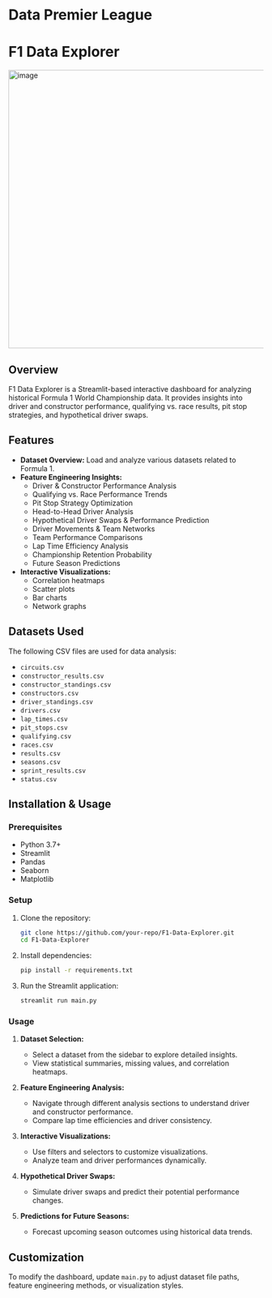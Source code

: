 # Data Premier League

# F1 Data Explorer
<img width="550" alt="image" src="https://github.com/user-attachments/assets/69001391-b737-4513-bb28-35a888811814" />

## Overview

F1 Data Explorer is a Streamlit-based interactive dashboard for analyzing historical Formula 1 World Championship data. It provides insights into driver and constructor performance, qualifying vs. race results, pit stop strategies, and hypothetical driver swaps.

## Features

- **Dataset Overview:** Load and analyze various datasets related to Formula 1.
- **Feature Engineering Insights:**
  - Driver & Constructor Performance Analysis
  - Qualifying vs. Race Performance Trends
  - Pit Stop Strategy Optimization
  - Head-to-Head Driver Analysis
  - Hypothetical Driver Swaps & Performance Prediction
  - Driver Movements & Team Networks
  - Team Performance Comparisons
  - Lap Time Efficiency Analysis
  - Championship Retention Probability
  - Future Season Predictions
- **Interactive Visualizations:**
  - Correlation heatmaps
  - Scatter plots
  - Bar charts
  - Network graphs

## Datasets Used

The following CSV files are used for data analysis:

- `circuits.csv`
- `constructor_results.csv`
- `constructor_standings.csv`
- `constructors.csv`
- `driver_standings.csv`
- `drivers.csv`
- `lap_times.csv`
- `pit_stops.csv`
- `qualifying.csv`
- `races.csv`
- `results.csv`
- `seasons.csv`
- `sprint_results.csv`
- `status.csv`

## Installation & Usage

### Prerequisites

- Python 3.7+
- Streamlit
- Pandas
- Seaborn
- Matplotlib

### Setup

1. Clone the repository:
   ```sh
   git clone https://github.com/your-repo/F1-Data-Explorer.git
   cd F1-Data-Explorer
   ```
2. Install dependencies:
   ```sh
   pip install -r requirements.txt
   ```
3. Run the Streamlit application:
   ```sh
   streamlit run main.py
   ```

### Usage

1. **Dataset Selection:**
   - Select a dataset from the sidebar to explore detailed insights.
   - View statistical summaries, missing values, and correlation heatmaps.

2. **Feature Engineering Analysis:**
   - Navigate through different analysis sections to understand driver and constructor performance.
   - Compare lap time efficiencies and driver consistency.
   
3. **Interactive Visualizations:**
   - Use filters and selectors to customize visualizations.
   - Analyze team and driver performances dynamically.

4. **Hypothetical Driver Swaps:**
   - Simulate driver swaps and predict their potential performance changes.

5. **Predictions for Future Seasons:**
   - Forecast upcoming season outcomes using historical data trends.

## Customization

To modify the dashboard, update `main.py` to adjust dataset file paths, feature engineering methods, or visualization styles.




